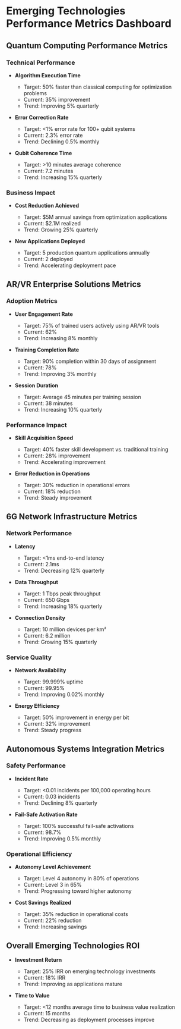 # Emerging Technologies Performance Metrics Dashboard

## Quantum Computing Performance Metrics

### Technical Performance
- **Algorithm Execution Time**
  - Target: 50% faster than classical computing for optimization problems
  - Current: 35% improvement
  - Trend: Improving 5% quarterly

- **Error Correction Rate**
  - Target: <1% error rate for 100+ qubit systems
  - Current: 2.3% error rate
  - Trend: Declining 0.5% monthly

- **Qubit Coherence Time**
  - Target: >10 minutes average coherence
  - Current: 7.2 minutes
  - Trend: Increasing 15% quarterly

### Business Impact
- **Cost Reduction Achieved**
  - Target: $5M annual savings from optimization applications
  - Current: $2.1M realized
  - Trend: Growing 25% quarterly

- **New Applications Deployed**
  - Target: 5 production quantum applications annually
  - Current: 2 deployed
  - Trend: Accelerating deployment pace

## AR/VR Enterprise Solutions Metrics

### Adoption Metrics
- **User Engagement Rate**
  - Target: 75% of trained users actively using AR/VR tools
  - Current: 62%
  - Trend: Increasing 8% monthly

- **Training Completion Rate**
  - Target: 90% completion within 30 days of assignment
  - Current: 78%
  - Trend: Improving 3% monthly

- **Session Duration**
  - Target: Average 45 minutes per training session
  - Current: 38 minutes
  - Trend: Increasing 10% quarterly

### Performance Impact
- **Skill Acquisition Speed**
  - Target: 40% faster skill development vs. traditional training
  - Current: 28% improvement
  - Trend: Accelerating improvement

- **Error Reduction in Operations**
  - Target: 30% reduction in operational errors
  - Current: 18% reduction
  - Trend: Steady improvement

## 6G Network Infrastructure Metrics

### Network Performance
- **Latency**
  - Target: <1ms end-to-end latency
  - Current: 2.1ms
  - Trend: Decreasing 12% quarterly

- **Data Throughput**
  - Target: 1 Tbps peak throughput
  - Current: 650 Gbps
  - Trend: Increasing 18% quarterly

- **Connection Density**
  - Target: 10 million devices per km²
  - Current: 6.2 million
  - Trend: Growing 15% quarterly

### Service Quality
- **Network Availability**
  - Target: 99.999% uptime
  - Current: 99.95%
  - Trend: Improving 0.02% monthly

- **Energy Efficiency**
  - Target: 50% improvement in energy per bit
  - Current: 32% improvement
  - Trend: Steady progress

## Autonomous Systems Integration Metrics

### Safety Performance
- **Incident Rate**
  - Target: <0.01 incidents per 100,000 operating hours
  - Current: 0.03 incidents
  - Trend: Declining 8% quarterly

- **Fail-Safe Activation Rate**
  - Target: 100% successful fail-safe activations
  - Current: 98.7%
  - Trend: Improving 0.5% monthly

### Operational Efficiency
- **Autonomy Level Achievement**
  - Target: Level 4 autonomy in 80% of operations
  - Current: Level 3 in 65%
  - Trend: Progressing toward higher autonomy

- **Cost Savings Realized**
  - Target: 35% reduction in operational costs
  - Current: 22% reduction
  - Trend: Increasing savings

## Overall Emerging Technologies ROI
- **Investment Return**
  - Target: 25% IRR on emerging technology investments
  - Current: 18% IRR
  - Trend: Improving as applications mature

- **Time to Value**
  - Target: <12 months average time to business value realization
  - Current: 15 months
  - Trend: Decreasing as deployment processes improve